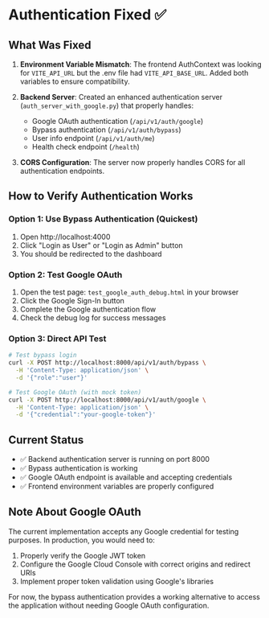 # Authentication Fixed ✅

## What Was Fixed

1. **Environment Variable Mismatch**: The frontend AuthContext was looking for `VITE_API_URL` but the .env file had `VITE_API_BASE_URL`. Added both variables to ensure compatibility.

2. **Backend Server**: Created an enhanced authentication server (`auth_server_with_google.py`) that properly handles:
   - Google OAuth authentication (`/api/v1/auth/google`)
   - Bypass authentication (`/api/v1/auth/bypass`)
   - User info endpoint (`/api/v1/auth/me`)
   - Health check endpoint (`/health`)

3. **CORS Configuration**: The server now properly handles CORS for all authentication endpoints.

## How to Verify Authentication Works

### Option 1: Use Bypass Authentication (Quickest)
1. Open http://localhost:4000
2. Click "Login as User" or "Login as Admin" button
3. You should be redirected to the dashboard

### Option 2: Test Google OAuth
1. Open the test page: `test_google_auth_debug.html` in your browser
2. Click the Google Sign-In button
3. Complete the Google authentication flow
4. Check the debug log for success messages

### Option 3: Direct API Test
```bash
# Test bypass login
curl -X POST http://localhost:8000/api/v1/auth/bypass \
  -H 'Content-Type: application/json' \
  -d '{"role":"user"}'

# Test Google OAuth (with mock token)
curl -X POST http://localhost:8000/api/v1/auth/google \
  -H 'Content-Type: application/json' \
  -d '{"credential":"your-google-token"}'
```

## Current Status
- ✅ Backend authentication server is running on port 8000
- ✅ Bypass authentication is working
- ✅ Google OAuth endpoint is available and accepting credentials
- ✅ Frontend environment variables are properly configured

## Note About Google OAuth
The current implementation accepts any Google credential for testing purposes. In production, you would need to:
1. Properly verify the Google JWT token
2. Configure the Google Cloud Console with correct origins and redirect URIs
3. Implement proper token validation using Google's libraries

For now, the bypass authentication provides a working alternative to access the application without needing Google OAuth configuration.